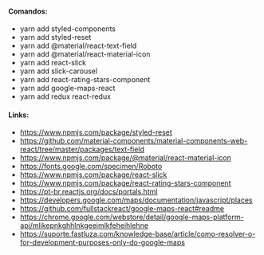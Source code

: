 #### Comandos:
- yarn add styled-components
- yarn add styled-reset
- yarn add @material/react-text-field
- yarn add @material/react-material-icon
- yarn add react-slick
- yarn add slick-carousel
- yarn add react-rating-stars-component
- yarn add google-maps-react
- yarn add redux react-redux

#### Links:
- https://www.npmjs.com/package/styled-reset
- https://github.com/material-components/material-components-web-react/tree/master/packages/text-field
- https://www.npmjs.com/package/@material/react-material-icon
- https://fonts.google.com/specimen/Roboto
- https://www.npmjs.com/package/react-slick
- https://www.npmjs.com/package/react-rating-stars-component
- https://pt-br.reactjs.org/docs/portals.html
- https://developers.google.com/maps/documentation/javascript/places
- https://github.com/fullstackreact/google-maps-react#readme
- https://chrome.google.com/webstore/detail/google-maps-platform-api/mlikepnkghhlnkgeejmlkfeheihlehne
- https://suporte.fastluza.com/knowledge-base/article/como-resolver-o-for-development-purposes-only-do-google-maps